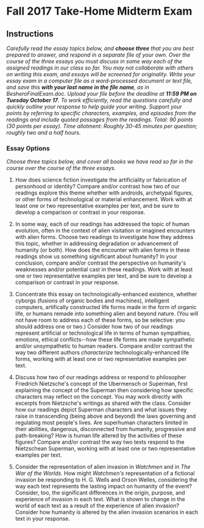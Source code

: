 # Fall 2017 Take-Home Midterm Exam

## Instructions
*Carefully read  the essay topics below, and **choose three** that you are best prepared to answer, and respond in a separate file of your own. Over the course of the three essays you must discuss in some way each of the  assigned readings in our class so far.* 
*You may not collaborate with others on writing this exam, and essays will be screened for originality.*
*Write your essay exam in a computer file as a word-processed document or text file, and save this **with your last name in the file name**, as in BesheroFinalExam.doc. Upload your file before the deadline at **11:59 PM on Tuesday October 17**.* 
*To work efficiently, read the questions carefully and quickly outline your response to help guide your writing. Support your points by referring to specific characters, examples, and episodes from the readings and include quoted passages from the readings.* 
*Total: 90 points (30 points per essay). Time allotment: Roughly 30-45 minutes per question; roughly two and a half hours.*


### Essay Options 
*Choose three topics below, and cover all books we have read so far in the course over the course of the three essays.*

1. How does science fiction investigate the artificiality or fabrication of personhood or identity? Compare and/or contrast how two of our readings explore this theme whether with androids, archetypal figures, or other forms of technological or material enhancement. Work with at least one or two representative examples per text, and be sure to develop a comparison or contrast in your response.
 
 
2. In some way, each of our readings has addressed the topic of human evolution, often in the context of alien visitation or imagined encounters with alien forms. Choose two readings to investigate how they address this topic, whether in addressing degradation or advancement of humanity (or both). How does the encounter with alien forms in these readings show us something significant about humanity? In your conclusion, compare and/or contrast the  perspective on humanity's weaknesses and/or potential cast in these readings. Work with at least one or two representative examples per text, and be sure to develop a comparison or contrast in your response.  


3. Concentrate this essay on technologically-enhanced existence, whether cyborgs (fusions of organic bodies and machines), intelligent computers, artifically constructed life forms made in the form of organic life, or humans remade into something alien and beyond nature. (You will not have room to address each of these forms, so be selective: you should address one or two.) Consider how two of our readings represent artificial or technological life in terms of human sympathies, emotions, ethical conflicts--how these life forms are made sympathetic and/or unsympathetic to human readers. Compare and/or contrast the way two different authors *characterize* technologically-enhanced life forms, working with at least one or two representative examples per text.


4.	Discuss how two of our readings address or respond to philosopher Friedrich Nietzsche's concept of the Ubermensch or Superman, first explaining the concept of the Superman then considering how specific characters may reflect on the concept. You may work directly with excerpts from Nietzsche's writings as shared with the class. Consider how our readings depict Superman characters and what issues  they raise in transcending (being above and beyond) the laws governing and regulating most people's lives. Are superhuman characters limited in their abilities, dangerous, disconnected from humanity, progressive and path-breaking? How is human life altered by the activities of these figures? Compare and/or contrast the way two texts respond to the Nietzschean Superman, working with at least one or two representative examples per text.

5. Consider the representation of alien invasion in *Watchmen* and in *The War of the Worlds*. How might *Watchmen's* representation of a fictional invasion be responding to H. G. Wells and Orson Welles, considering the way each text represents the lasting impact on humanity of the event? Consider, too, the significant differences in the origin, purpose, and experience of invasion in each text. What is shown to change in the world of each text as a result of the experience of alien invasion? Consider how humanity is altered by the alien invasion scenarios in each text in your response.


